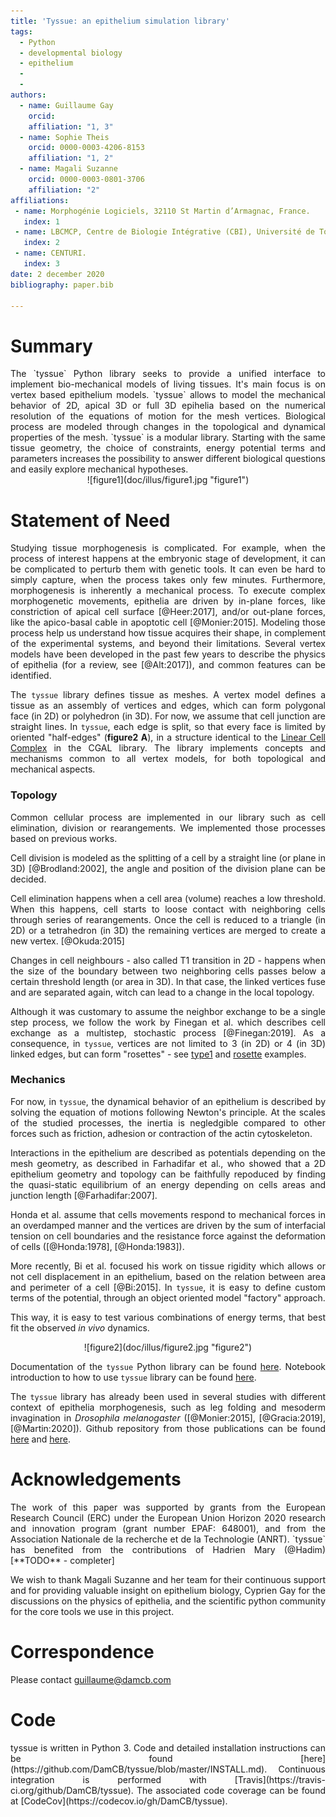 ```yaml
---
title: 'Tyssue: an epithelium simulation library'
tags:
  - Python
  - developmental biology
  - epithelium
  -
  -
authors:
  - name: Guillaume Gay
    orcid:
    affiliation: "1, 3"
  - name: Sophie Theis
    orcid: 0000-0003-4206-8153
    affiliation: "1, 2"
  - name: Magali Suzanne
    orcid: 0000-0003-0801-3706
    affiliation: "2"
affiliations:
 - name: Morphogénie Logiciels, 32110 St Martin d’Armagnac, France.
   index: 1
 - name: LBCMCP, Centre de Biologie Intégrative (CBI), Université de Toulouse, CNRS, UPS, Toulouse 31062, France.
   index: 2
 - name: CENTURI.
   index: 3
date: 2 december 2020
bibliography: paper.bib

---
```

# Summary
<div align="justify">
The `tyssue` Python library seeks to provide a unified interface to implement bio-mechanical models of living tissues. It's main focus is on vertex based epithelium models. `tyssue` allows to model the mechanical behavior of 2D, apical 3D or full 3D epihelia based on the numerical resolution of the equations of motion for the mesh vertices. Biological process are modeled through changes in the topological and dynamical properties of the mesh. `tyssue` is a modular library. Starting with the same tissue geometry, the choice of constraints, energy potential terms and parameters increases the possibility to answer different biological questions and easily explore mechanical hypotheses.
</div>


<center>
![figure1](doc/illus/figure1.jpg  "figure1")
</center>


# Statement of Need
<div align="justify">

Studying tissue morphogenesis is complicated. For example, when the process of interest happens at the embryonic stage of development, it can be complicated to perturb them with genetic tools. It can even be hard to simply capture, when the process takes only few minutes. Furthermore, morphogenesis is inherently a mechanical process. To execute complex morphogenetic movements, epithelia are driven by in-plane forces, like constriction of apical cell surface [@Heer:2017], and/or out-plane forces, like the apico-basal cable in apoptotic cell [@Monier:2015]. Modeling those process help us understand how tissue acquires their shape, in complement of the experimental systems, and beyond their limitations. Several vertex models have been developed in the past few years to describe the physics of epithelia (for a review, see [@Alt:2017]), and common features can be identified.

The `tyssue` library defines tissue as meshes. A vertex model defines a tissue as an assembly of vertices and edges, which can form polygonal face (in 2D) or polyhedron (in 3D). For now, we assume that cell junction are straight lines. In `tyssue`, each edge is split, so that every face is limited by oriented "half-edges" (**figure2 A**), in a structure identical to the [Linear Cell Complex](https://doc.cgal.org/latest/Linear_cell_complex/index.html) in the CGAL library. The library implements concepts and mechanisms common to all vertex models, for both topological and mechanical aspects.

### Topology

Common cellular process are implemented in our library such as cell elimination, division or rearangements. We implemented those processes based on previous works.

Cell division is modeled as the splitting of a cell by a straight line (or plane in 3D) [@Brodland:2002], the angle and position of the division plane can be decided.

Cell elimination happens when a cell area (volume) reaches a low threshold. When this happens, cell starts to loose contact with neighboring cells through series of rearangements. Once the cell is reduced to a triangle (in 2D) or a tetrahedron (in 3D) the remaining vertices are merged to create a new vertex. [@Okuda:2015]

Changes in cell neighbours - also called T1 transition in 2D - happens when the size of the boundary between two neighboring cells passes below a certain threshold length (or area in 3D). In that case, the linked vertices fuse and are separated again, witch can lead to a change in the local topology.

Although it was customary to assume the neighbor exchange to be a single step process, we follow the work by Finegan et al. which describes cell exchange as a multistep, stochastic process [@Finegan:2019]. As a consequence, in `tyssue`, vertices are not limited to 3 (in 2D) or 4 (in 3D) linked edges, but can form "rosettes" - see [type1](https://github.com/DamCB/tyssue-demo/blob/master/06-Type_1_transition.ipynb) and [rosette](https://github.com/DamCB/tyssue-demo/blob/master/08-Rosettes.ipynb) examples.



### Mechanics

For now, in `tyssue`, the dynamical behavior of an epithelium is described by solving the equation of motions following Newton's principle. At the scales of the studied processes, the inertia is negledgible compared to other forces such as friction, adhesion or contraction of the actin cytoskeleton.

Interactions in the epithelium are described as potentials depending on the mesh geometry, as described in Farhadifar et al., who showed that a 2D epithelium geometry and topology can be faithfully repoduced by finding the quasi-static equilibrium of an energy depending on cells areas and junction length [@Farhadifar:2007].

Honda et al. assume that cells movements respond to mechanical forces in an overdamped manner and the vertices are driven by the sum of interfacial tension on cell boundaries and the resistance force against the deformation of cells ([@Honda:1978], [@Honda:1983]).

More recently, Bi et al. focused his work on tissue rigidity which allows or not cell displacement in an epithelium, based on the relation between area and perimeter of a cell [@Bi:2015]. In `tyssue`, it is easy to define custom terms of the potential, through an object oriented model "factory" approach.

This way, it is easy to test various combinations of energy terms, that best fit the observed _in vivo_ dynamics.

<center>
![figure2](doc/illus/figure2.jpg  "figure2")
</center>

Documentation of the `tyssue` Python library can be found [here](https://tyssue.readthedocs.io/en/latest/). Notebook introduction to how to use `tyssue` library can be found [here](https://github.com/DamCB/tyssue-demo).

The `tyssue` library has already been used in several studies with different context of epithelia morphogenesis, such as leg folding and mesoderm invagination in *Drosophila melanogaster* ([@Monier:2015], [@Gracia:2019], [@Martin:2020]). Github repository from those publications can be found [here](https://github.com/glyg/leg-joint) and [here](https://github.com/suzannelab/invagination).

</div>

# Acknowledgements
<div align="justify">
The work of this paper was supported by grants from the European Research Council (ERC) under the European Union Horizon 2020 research and innovation program (grant number EPAF: 648001), and from the Association Nationale de la recherche et de la Technologie (ANRT). `tyssue` has benefited from the contributions of Hadrien Mary (@Hadim) [**TODO** - completer]

We wish to thank Magali Suzanne and her team for their continuous support and for providing valuable insight on epithelium biology, Cyprien Gay for the discussions on the physics of epithelia, and the scientific python community for the core tools we use in this project.
</div>

# Correspondence
Please contact guillaume@damcb.com

# Code
<div align="justify">
tyssue is written in Python 3. Code and detailed installation instructions can be found [here](https://github.com/DamCB/tyssue/blob/master/INSTALL.md). Continuous integration is performed with [Travis](https://travis-ci.org/github/DamCB/tyssue). The associated code coverage can be found at [CodeCov](https://codecov.io/gh/DamCB/tyssue).
</div>
